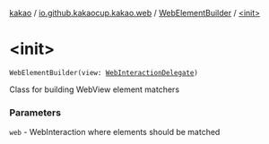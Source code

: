 [kakao](../../index.md) / [io.github.kakaocup.kakao.web](../index.md) / [WebElementBuilder](index.md) / [&lt;init&gt;](./-init-.md)

# &lt;init&gt;

`WebElementBuilder(view: `[`WebInteractionDelegate`](../../io.github.kakaocup.kakao.delegate/-web-interaction-delegate/index.md)`)`

Class for building WebView element matchers

### Parameters

`web` - WebInteraction where elements should be matched